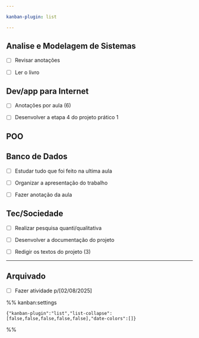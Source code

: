 ```yaml
---

kanban-plugin: list

---
```


## Analise e Modelagem de Sistemas

- [ ] Revisar anotações
- [ ] Ler o livro


## Dev/app para Internet

- [ ] Anotações por aula (6)
- [ ] Desenvolver a etapa 4 do projeto prático 1


## POO



## Banco de Dados

- [ ] Estudar tudo que foi feito na ultima aula
- [ ] Organizar a apresentação do trabalho
- [ ] Fazer anotação da aula


## Tec/Sociedade

- [ ] Realizar pesquisa quanti/qualitativa
- [ ] Desenvolver a documentação do projeto
- [ ] Redigir os textos do projeto (3)


***

## Arquivado

- [ ] Fazer atividade p/[02/08/2025]

%% kanban:settings
```
{"kanban-plugin":"list","list-collapse":[false,false,false,false,false],"date-colors":[]}
```
%%